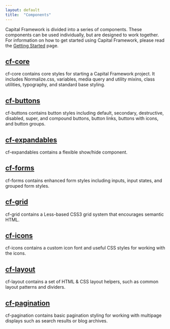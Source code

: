 ```yaml
---
layout: default
title:  "Components"
---
```


Capital Framework is divided into a series of components. These components can be used individually, but are designed to work together. For information on how to get started using Capital Framework, please read the [Getting Started](../getting-started/) page. 


## [cf-core](https://cfpb.github.io/cf-core/docs/)

cf-core contains core styles for starting a Capital Framework project. It includes Normalize.css, variables, media query and utility mixins, class utilities, typography, and standard base styling. 

## [cf-buttons](https://cfpb.github.io/cf-buttons/docs/)

cf-buttons contains button styles including default, secondary, destructive, disabled, super, and compound buttons, button links, buttons with icons, and button groups.

## [cf-expandables](https://cfpb.github.io/cf-expandables/docs/)

cf-expandables contains a flexible show/hide component. 

## [cf-forms](https://cfpb.github.io/cf-forms/docs/)

cf-forms contains enhanced form styles including inputs, input states, and grouped form styles.

## [cf-grid](https://cfpb.github.io/cf-grid/docs/)

cf-grid contains a Less-based CSS3 grid system that encourages semantic HTML. 

## [cf-icons](https://cfpb.github.io/cf-icons/docs/)

cf-icons contains a custom icon font and useful CSS styles for working with the icons.

## [cf-layout](https://cfpb.github.io/cf-layout/docs/)

cf-layout contains a set of HTML & CSS layout helpers, such as common layout patterns and dividers. 

## [cf-pagination](https://cfpb.github.io/cf-pagination/docs/)

cf-pagination contains basic pagination styling for working with multipage displays such as search results or blog archives.
